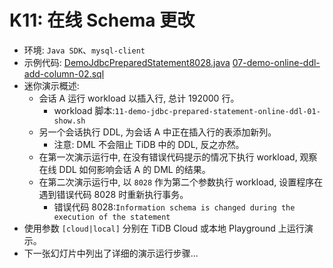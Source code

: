 # K11: 在线 Schema 更改
+ 环境: `Java SDK`、`mysql-client`
+ 示例代码:
[DemoJdbcPreparedStatement8028.java](https://github.com/pingcap/tidb-course-201-lab/blob/master/scripts/DemoJdbcPreparedStatement8028.java)
[07-demo-online-ddl-add-column-02.sql](https://github.com/pingcap/tidb-course-201-lab/blob/master/scripts/07-demo-online-ddl-add-column-02.sql)
+ 迷你演示概述:
  + 会话 A 运行 workload 以插入行, 总计 192000 行。
    + workload 脚本:`11-demo-jdbc-prepared-statement-online-ddl-01-show.sh`
  + 另一个会话执行 DDL, 为会话 A 中正在插入行的表添加新列。
    + 注意: DML 不会阻止 TiDB 中的 DDL, 反之亦然。
  + 在第一次演示运行中, 在没有错误代码提示的情况下执行 workload, 观察在线 DDL 如何影响会话 A 的 DML 的结果。
  + 在第二次演示运行中, 以 `8028` 作为第二个参数执行 workload, 设置程序在遇到错误代码 8028 时重新执行事务。
    + 错误代码 8028:`Information schema is changed during the execution of the statement`
+ 使用参数 `[cloud|local]` 分别在 TiDB Cloud 或本地 Playground 上运行演示。
+ 下一张幻灯片中列出了详细的演示运行步骤...
